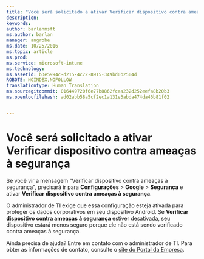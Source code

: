 ```yaml
---
title: "Você será solicitado a ativar Verificar dispositivo contra ameaças à segurança | Microsoft Intune"
description: 
keywords: 
author: barlanmsft
ms.author: barlan
manager: angrobe
ms.date: 10/25/2016
ms.topic: article
ms.prod: 
ms.service: microsoft-intune
ms.technology: 
ms.assetid: b3e5994c-d215-4c72-8915-349bd0b2504d
ROBOTS: NOINDEX,NOFOLLOW
translationtype: Human Translation
ms.sourcegitcommit: 016449720f6e77b8862fcaa232d252eefa8b20b3
ms.openlocfilehash: ad02abb58a5cf2ec1a131e3abda474da46b81f02


---
```


# <a name="you-are-asked-to-turn-on-scan-device-for-security-threats"></a>Você será solicitado a ativar Verificar dispositivo contra ameaças à segurança

 Se você vir a mensagem "Verificar dispositivo contra ameaças à segurança", precisará ir para **Configurações** > **Google** > **Segurança** e ativar **Verificar dispositivo contra ameaças à segurança**.

O administrador de TI exige que essa configuração esteja ativada para proteger os dados corporativos em seu dispositivo Android. Se **Verificar dispositivo contra ameaças à segurança** estiver desativada, seu dispositivo estará menos seguro porque ele não está sendo verificado contra ameaças à segurança.

Ainda precisa de ajuda? Entre em contato com o administrador de TI. Para obter as informações de contato, consulte o [site do Portal da Empresa](http://portal.manage.microsoft.com).



<!--HONumber=Oct16_HO2-->


